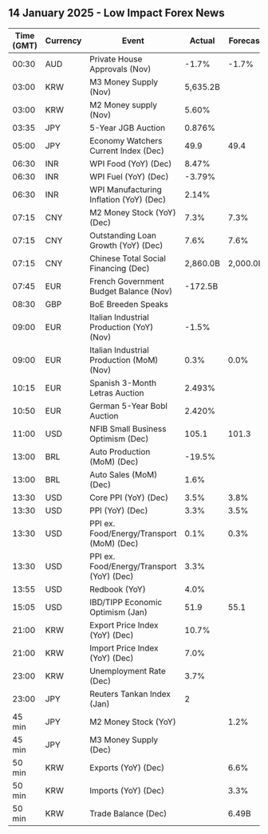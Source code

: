 ## 14 January 2025 - Low Impact Forex News

| Time (GMT) | Currency | Event | Actual | Forecast | Previous |
|------|----------|-------|--------|----------|----------|
| 00:30 | AUD | Private House Approvals (Nov) | -1.7% | -1.7% | -4.0% |
| 03:00 | KRW | M3 Money Supply (Nov) | 5,635.2B |  | 5,584.9B |
| 03:00 | KRW | M2 Money supply (Nov) | 5.60% |  | 6.10% |
| 03:35 | JPY | 5-Year JGB Auction | 0.876% |  | 0.734% |
| 05:00 | JPY | Economy Watchers Current Index (Dec) | 49.9 | 49.4 | 49.4 |
| 06:30 | INR | WPI Food (YoY) (Dec) | 8.47% |  | 8.63% |
| 06:30 | INR | WPI Fuel (YoY) (Dec) | -3.79% |  | -5.83% |
| 06:30 | INR | WPI Manufacturing Inflation (YoY) (Dec) | 2.14% |  | 2.00% |
| 07:15 | CNY | M2 Money Stock (YoY) (Dec) | 7.3% | 7.3% | 7.1% |
| 07:15 | CNY | Outstanding Loan Growth (YoY) (Dec) | 7.6% | 7.6% | 7.7% |
| 07:15 | CNY | Chinese Total Social Financing (Dec) | 2,860.0B | 2,000.0B | 2,340.0B |
| 07:45 | EUR | French Government Budget Balance (Nov) | -172.5B |  | -157.4B |
| 08:30 | GBP | BoE Breeden Speaks |  |  |  |
| 09:00 | EUR | Italian Industrial Production (YoY) (Nov) | -1.5% |  | -3.5% |
| 09:00 | EUR | Italian Industrial Production (MoM) (Nov) | 0.3% | 0.0% | 0.1% |
| 10:15 | EUR | Spanish 3-Month Letras Auction | 2.493% |  | 2.567% |
| 10:50 | EUR | German 5-Year Bobl Auction | 2.420% |  | 2.040% |
| 11:00 | USD | NFIB Small Business Optimism (Dec) | 105.1 | 101.3 | 101.7 |
| 13:00 | BRL | Auto Production (MoM) (Dec) | -19.5% |  | -5.2% |
| 13:00 | BRL | Auto Sales (MoM) (Dec) | 1.6% |  | -4.5% |
| 13:30 | USD | Core PPI (YoY) (Dec) | 3.5% | 3.8% | 3.5% |
| 13:30 | USD | PPI (YoY) (Dec) | 3.3% | 3.5% | 3.0% |
| 13:30 | USD | PPI ex. Food/Energy/Transport (MoM) (Dec) | 0.1% | 0.3% | 0.1% |
| 13:30 | USD | PPI ex. Food/Energy/Transport (YoY) (Dec) | 3.3% |  | 3.5% |
| 13:55 | USD | Redbook (YoY) | 4.0% |  | 6.8% |
| 15:05 | USD | IBD/TIPP Economic Optimism (Jan) | 51.9 | 55.1 | 54.0 |
| 21:00 | KRW | Export Price Index (YoY) (Dec) | 10.7% |  | 7.0% |
| 21:00 | KRW | Import Price Index (YoY) (Dec) | 7.0% |  | 2.8% |
| 23:00 | KRW | Unemployment Rate (Dec) | 3.7% |  | 2.7% |
| 23:00 | JPY | Reuters Tankan Index (Jan) | 2 |  | -1 |
| 45 min | JPY | M2 Money Stock (YoY) |  | 1.2% | 1.2% |
| 45 min | JPY | M3 Money Supply (Dec) |  |  | 2,186.7B |
| 50 min | KRW | Exports (YoY) (Dec) |  | 6.6% | 1.4% |
| 50 min | KRW | Imports (YoY) (Dec) |  | 3.3% | -2.4% |
| 50 min | KRW | Trade Balance (Dec) |  | 6.49B | 5.59B |
